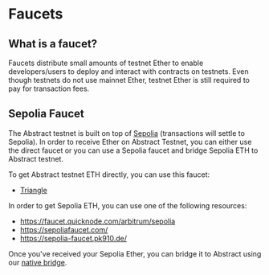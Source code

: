 # Faucets

## What is a faucet?

Faucets distribute small amounts of testnet Ether to enable developers/users to deploy and interact with contracts on testnets.
Even though testnets do not use mainnet Ether, testnet Ether is still required to pay for transaction fees.

## Sepolia Faucet

The Abstract testnet is built on top of [Sepolia](https://www.alchemy.com/overviews/sepolia-testnet) (transactions will settle to Sepolia).
In order to receive Ether on Abstract Testnet, you can either use the direct faucet or you can use a Sepolia faucet and bridge Sepolia ETH to Abstract testnet.

To get Abstract testnet ETH directly, you can use this faucet:

- [Triangle](https://faucet.triangleplatform.com/abstract/testnet)

In order to get Sepolia ETH, you can use one of the following resources:

- https://faucet.quicknode.com/arbitrum/sepolia
- https://sepoliafaucet.com/
- https://sepolia-faucet.pk910.de/

Once you've received your Sepolia Ether, you can bridge it to Abstract using our [native bridge](https://portal.testnet.abs.xyz/bridge/).
